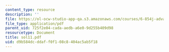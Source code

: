 ```yaml
---
content_type: resource
description: ''
file: https://ol-ocw-studio-app-qa.s3.amazonaws.com/courses/6-854j-advanced-algorithms-fall-2005/d9b584dcddaff0f108c8404ac5ab5f18_sol11.pdf
file_type: application/pdf
parent_uid: 725f2e04-cada-aedb-a6e0-9d255b409d98
resourcetype: Document
title: sol11.pdf
uid: d9b584dc-ddaf-f0f1-08c8-404ac5ab5f18
---
```

